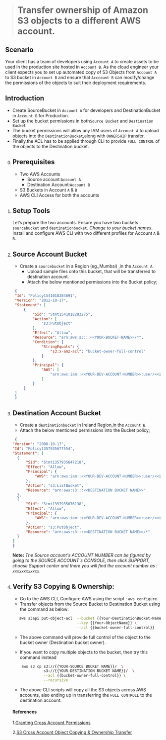 > # Transfer ownership of Amazon S3 objects to a different AWS account.		

## Scenario
Your client has a team of developers using `Account A` to create assets to be used in the production site hosted in `Account B`. As the cloud engineer your client expects you to set up automated copy of S3 Objects from `Account A` to S3 bucket in `Account B` and ensure that `Acccount B` can modify/change the permissions of the objects to suit their deployment requirements.

## Introduction
- Create SourceBucket in `Account A` for developers and DestinationBucket in  `Account B` for Production. 
- Set up the bucket permissions in both`Source Bucket` and `Destination Bucket`
- The bucket permissions will allow any IAM users of `Account A` to upload objects into the `DestinationBucket`,along with `OWNERSHIP` transfer. 
- Finally,the ACL has to be applied through CLI to provide `FULL CONTROL` of the objects to the Destination bucket.

0. ## Prerequisites
    - Two AWS Accounts 
        - Source account:`Account A`
        - Destination Account:`Account B`
    - S3 Buckets in Account `A` & `B`
    - AWS CLI Access for both the accounts
    
1. ## Setup Tools 
    Let’s prepare the two accounts. Ensure you have two buckets `sourcebucket` and `destinationbucket`. _Change to your bucket names_. Install and configure AWS CLI with two different profiles for Account `A` & `B`.

2. ## Source Account Bucket
     - Create a `sourcebucket` in a Region (eg.,Mumbai) ,in the `Account A`.
        - Upload sample files onto this bucket, that will be transferred to destination account.
        - Attach the below mentioned permissions into the Bucket policy;
    
   ```json
    {
    "Id": "Policy1541018284691",
    "Version": "2012-10-17",
    "Statement": [
        {
            "Sid": "Stmt1541018283275",
            "Action": [
                "s3:PutObject"
            ],
            "Effect": "Allow",
            "Resource": "arn:aws:s3:::<<YOUR-BUCKET-NAME>>/*",
            "Condition": {
                "StringEquals": {
                    "s3:x-amz-acl": "bucket-owner-full-control"
                }
            },
            "Principal": {
                "AWS": [
                    "arn:aws:iam::<<YOUR-DEV-ACCOUNT-NUMBER>>:user/<<iam-username>>"
                ]
            }
        }
    ]
    }


3. ## Destination Account Bucket

    - Create a `destinationbucket` in Ireland Region,in the `Account B`.
    -  Attach the below mentioned permissions into the Bucket policy;
     
      ```json
       {
    "Version": "2008-10-17",
    "Id": "Policy1357935677554",
    "Statement": [
        {
            "Sid": "Stmt1357935647218",
            "Effect": "Allow",
            "Principal": {
                "AWS": "arn:aws:iam::<<YOUR-DEV-ACCOUNT-NUMBER>>:user/<<iam-username>>"
            },
            "Action": "s3:ListBucket",
            "Resource": "arn:aws:s3:::<<DESTINATION BUCKET NAME>>"
        },
        {
            "Sid": "Stmt1357935676138",
            "Effect": "Allow",
            "Principal": {
                "AWS": "arn:aws:iam::<<YOUR-DEV-ACCOUNT-NUMBER>>:user/<<iam-username>>"
            },
            "Action": "s3:PutObject",
            "Resource": "arn:aws:s3:::<<DESTINATION BUCKET NAME>>/*"
        }
    ]
    }
     ```
    
        
   **Note:** _The Source account's ACCOUNT NUMBER can be figured by going to the SOURCE ACCOUNT's CONSOLE, 
   then click SUPPORT, choose Support center and there you will find the account number as : `xxxxxxxxxxxx`_.
    
    

  4. ## Verify S3 Copying & Ownership:
                
      -  Go to the AWS CLI, Configure AWS using the script : `aws configure`. 
      - Transfer objects from the Source Bucket to Destination Bucket using the command as below:
      
      ```sh
         aws s3api put-object-acl  --bucket {{Your-DestinationBucket-Name}} \
                                   --key {{Your-ObjectName}} \
                                   --acl {{bucket-owner-full-control}}              
       ```
     
        - The above command will provide full control of the object to the bucket owner (Destination bucket owner).
       
        - If you want to copy multiple objects to the bucket, then try this command instead
        
        ```sh
            aws s3 cp s3://{{YOUR-SOURCE BUCKET NAME}}/  \
                      s3://{{YOUR-DESTINATION BUCKET NAME}}/  \
                      --acl {{bucket-owner-full-control}} \
                      --recursive
        ```
        
       - The above CLI scripts will copy all the S3 objects across AWS accounts, also ending up in transferring the `FULL CONTROLL` to the destination account.
    
     #### References
     
     1.[Granting Cross Account Permissions](https://docs.aws.amazon.com/AmazonS3/latest/dev/example-bucket-policies.html#example-bucket-policies-use-case-8)
    
     2.[S3 Cross Account Object Copying & Ownership Transfer](https://aws.amazon.com/premiumsupport/knowledge-center/s3-bucket-owner-access/)
